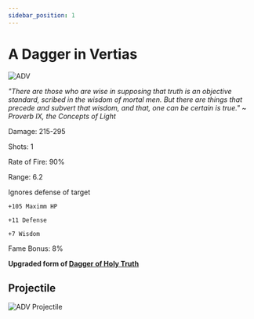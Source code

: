 ```yaml
---
sidebar_position: 1
---
```


# A Dagger in Vertias

![ADV](https://vwiki.valorserver.com/api/item/picture/a%20dagger%20in%20veritas)

<i>"There are those who are wise in supposing that truth is an objective standard, scribed in the wisdom of mortal men. But there are things that precede and subvert that wisdom, and that, one can be certain is true." ~ Proverb IX, the Concepts of Light</i>

Damage: 215-295

Shots: 1

Rate of Fire: 90%

Range: 6.2

Ignores defense of target

    +105 Maximm HP
    
    +11 Defense
    
    +7 Wisdom
    
Fame Bonus: 8%

**Upgraded form of [Dagger of Holy Truth](https://wiki.valorserver.com/docs/items/weapons/daggers/fabled/dagger_of_holy_truth)**

## Projectile

![ADV Projectile](https://cdn.discordapp.com/attachments/953134990428868629/981721089241665596/veritas.gif)
